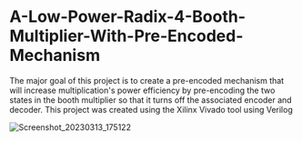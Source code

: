 # A-Low-Power-Radix-4-Booth-Multiplier-With-Pre-Encoded-Mechanism

The major goal of this project is to create a pre-encoded mechanism that will increase multiplication's power efficiency by pre-encoding the two states in the booth multiplier so that it turns off the associated encoder and decoder. This project was created using the Xilinx Vivado tool using Verilog

![Screenshot_20230313_175122](https://user-images.githubusercontent.com/95961264/224715478-426e47d7-17bf-4281-a59b-28e3bd62e913.png)
